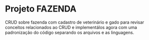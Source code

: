 # Projeto FAZENDA

CRUD sobre fazenda com cadastro de veterinário e gado para revisar conceitos relacionados ao CRUD e implementálos agora com uma padronização do código separando os arquivos e as linguagens.
